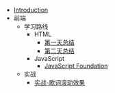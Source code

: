 - [Introduction](README)
- 前端
	- 学习路线
		- HTML
			- [第一天总结](前端/前端路线/HTML/第一天总结) 
			- [第二天总结](前端/前端路线/HTML/第二天总结)
		- JavaScript
			- [JavaScript Foundation](前端/前端路线/JavaScript/Javascript基础)
	- 实战
		- [实战-歌词滚动效果](前端/实战/实战-歌词滚动效果)
		
